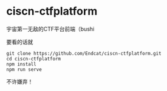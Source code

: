 # ciscn-ctfplatform

宇宙第一无敌的CTF平台前端（bushi



要看的话就

```
git clone https://github.com/Endcat/ciscn-ctfplatform.git
cd ciscn-ctfplatform
npm install
npm run serve
```

不许嫌弃！